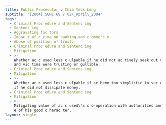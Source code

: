 ```yaml
---
title: Public Prosecutor v Chia Teck Leng
subtitle: "[2004] SGHC 68 / 02\_April\_2004"
tags:
  - Criminal Proc edure and Sentenc ing
  - Sentenc ing
  - Aggravating fac tors
  - Impac t of c rime on banking and c ommerc e
  - Abuse of position of trust.
  - Criminal Proc edure and Sentenc ing
  - Mitigation
  - >-
    Whether ac c used less c ulpable if he did not ac tively seek out vic tims
    and vic tims were trusting or gullible.
  - Criminal Proc edure and Sentenc ing
  - Mitigation
  - >-
    Whether ac c used less c ulpable if sc heme too simplistic to suc c eed or
    if he did not dissipate money.
  - Criminal Proc edure and Sentenc ing
  - Mitigation
  - >-
    Mitigating value of ac c used\'s c o-operation with authorities and evidenc
    e of his good c harac ter.
layout: single
---
```


